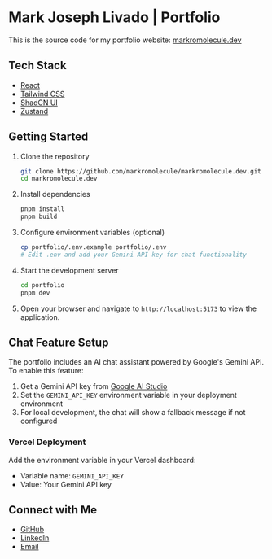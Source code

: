 # Mark Joseph Livado | Portfolio

This is the source code for my portfolio website: [markromolecule.dev](https://markromolecule.dev)

## Tech Stack

- [React](https://react.dev)
- [Tailwind CSS](https://tailwindcss.com)
- [ShadCN UI](https://ui.shadcn.com)
- [Zustand](https://zustand.docs.pmnd.rs/getting-started/introduction)

## Getting Started

1. Clone the repository
   ```bash
   git clone https://github.com/markromolecule/markromolecule.dev.git
   cd markromolecule.dev
   ```

2. Install dependencies
   ```bash
   pnpm install
   pnpm build
   ```

3. Configure environment variables (optional)
   ```bash
   cp portfolio/.env.example portfolio/.env
   # Edit .env and add your Gemini API key for chat functionality
   ```

4. Start the development server
   ```bash
   cd portfolio
   pnpm dev
   ```

5. Open your browser and navigate to `http://localhost:5173` to view the application.

## Chat Feature Setup

The portfolio includes an AI chat assistant powered by Google's Gemini API. To enable this feature:

1. Get a Gemini API key from [Google AI Studio](https://makersuite.google.com/app/apikey)
2. Set the `GEMINI_API_KEY` environment variable in your deployment environment
3. For local development, the chat will show a fallback message if not configured

### Vercel Deployment
Add the environment variable in your Vercel dashboard:
- Variable name: `GEMINI_API_KEY`
- Value: Your Gemini API key

## Connect with Me
- [GitHub](https://github.com/markromolecule)
- [LinkedIn](https://www.linkedin.com/in/mark-joseph-livado-01945b331/)
- [Email](mailto:livadomc@gmail.com)